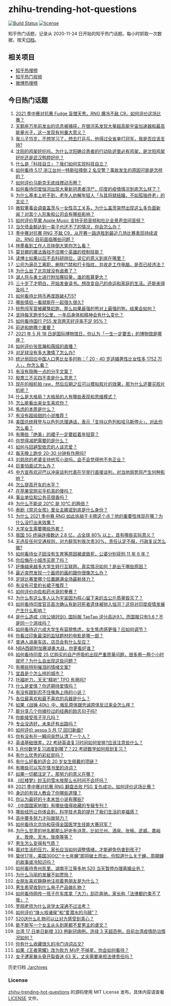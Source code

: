 # zhihu-trending-hot-questions

[![Build Status](https://github.com/justjavac/zhihu-trending-hot-questions/workflows/ci/badge.svg?branch=master)](https://github.com/justjavac/zhihu-trending-hot-questions/actions)
[![license](https://img.shields.io/github/license/justjavac/zhihu-trending-hot-questions)](https://github.com/justjavac/zhihu-trending-hot-questions/blob/master/LICENSE)

知乎热门话题，记录从 2020-11-24 日开始的知乎热门话题。每小时抓取一次数据，按天[归档](./archives)。

## 相关项目

- [知乎热搜榜](https://github.com/justjavac/zhihu-trending-top-search)
- [知乎热门视频](https://github.com/justjavac/zhihu-trending-hot-video)
- [微博热搜榜](https://github.com/justjavac/weibo-trending-hot-search)

## 今日热门话题

<!-- BEGIN -->
<!-- 最后更新时间 Tue May 18 2021 12:13:20 GMT+0800 (China Standard Time) -->

1. [2021 季中赛对抗赛 Fudge 盲僧天秀，RNG 爆冷不敌
   C9，如何评价这场比赛？](https://www.zhihu.com/question/460014492)
2. [天鹅座万年前发出的讯息被捕获，在银河系发现大量超高能宇宙加速器和最高能量光子，这一发现有何重大意义？](https://www.zhihu.com/question/459873347)
3. [我儿子15岁，不想学习了，想去打乒乓，他得过全省单打冠军，我是否应该支持?](https://www.zhihu.com/question/456960345)
4. [沈阳的鸡架好吃吗，为什么沈阳确诊患者的行动轨迹里必有鸡架，是沈阳鸡架好吃还是武汉鸭脖好吃？](https://www.zhihu.com/question/459920240)
5. [什么是「科技自立」？我们如何实现科技自立？](https://www.zhihu.com/question/458853728)
6. [如何看待 5.17 浙江台州一特斯拉撞倒 2
   名交警？事故发生的原因可能是怎样的？](https://www.zhihu.com/question/460003832)
7. [如何评价马斯克无底线搅动币圈？](https://www.zhihu.com/question/459379377)
8. [如何看待印度恒河出现大量新冠患者浮尸，印度的疫情情况到底怎么样了？](https://www.zhihu.com/question/459407486)
9. [为什么基本上听不到，老年人劝解年轻人「与其将就结婚，不如孤独终老」的言论？](https://www.zhihu.com/question/454631538)
10. [微软董事会调查盖茨与一女性员工关系，为什么盖茨突然出现这么多负面新闻？对其个人形象和公司会有哪些影响？](https://www.zhihu.com/question/459873120)
11. [如何评价苹果 Apple Music
    支持无损音频和杜比全景声空间音频？](https://www.zhihu.com/question/460019679)
12. [当欠债金额达到一辈子也还不了的情况，你会怎么办？](https://www.zhihu.com/question/458085883)
13. [季中赛对抗赛 RNG 不敌 C9，从开赛一路连胜到最近几场比赛表现持续波动，RNG
    目前面临哪些问题？](https://www.zhihu.com/question/460023244)
14. [林墨看到工作人员摔倒大笑你怎么看？](https://www.zhihu.com/question/459874652)
15. [莫甘娜的魔法盾挡不住哪个英雄的控制技能？](https://www.zhihu.com/question/459716131)
16. [读博士如果以后不去科研岗位，读它的意义到底在哪里？](https://www.zhihu.com/question/454944295)
17. [公司为逼员工离职，删除门禁和打卡指纹，并收走工作电脑，是否已经违法？](https://www.zhihu.com/question/458446577)
18. [为什么出了北京就没有卤煮了？](https://www.zhihu.com/question/64760707)
19. [湖人将与勇士进行附加赛较量，谁的胜算更大？](https://www.zhihu.com/question/459890298)
20. [三十岁了才明白，开始发奋读书。想改变自己的命运和家庭的生活。还能来得及吗？](https://www.zhihu.com/question/359652140)
21. [如何看待比特币再度跌破4万5?](https://www.zhihu.com/question/459874779)
22. [哪些情侣一看就能在一起很久很久?](https://www.zhihu.com/question/309398217)
23. [棕熊闯军营被藏獒赶跑，那么如果最强的熊对上最强的狗，结果会如何？](https://www.zhihu.com/question/459762593)
24. [坚持每天跑步5公里，一年后身体和精神会有什么变化？](https://www.zhihu.com/question/422797771)
25. [如何看待国行 PS5 发货两天好评率不足 95%？](https://www.zhihu.com/question/459814387)
26. [前途和她哪个重要？](https://www.zhihu.com/question/458900835)
27. [2021 年 5 月 18
    日是国际博物馆日，你认为「一生一定要去」的博物馆是哪座？](https://www.zhihu.com/question/459221242)
28. [如何评价张哲瀚和薇娅的直播？](https://www.zhihu.com/question/459460329)
29. [对足球没有多大激情了怎么办?](https://www.zhihu.com/question/459895693)
30. [统计局回应中国人口男比女多时称：「 20 - 40 岁适婚男性比女性多 1752
    万人」，你怎么看？](https://www.zhihu.com/question/459890468)
31. [有没有隐晦一点的分手文案？](https://www.zhihu.com/question/432396268)
32. [股票三不买四不卖是什么意思？](https://www.zhihu.com/question/453247969)
33. [现在的相机拍
    raw，然后后期之后可以模拟胶片的效果，那为什么还要买胶片机呢？](https://www.zhihu.com/question/459885275)
34. [什么是大格局？大格局的人有哪些表现和思维模式？](https://www.zhihu.com/question/288688040)
35. [怎么能看出来女生喜欢你？](https://www.zhihu.com/question/453143428)
36. [焦虑的本质是什么？](https://www.zhihu.com/question/320535511)
37. [有没有超级甜的小说推荐？](https://www.zhihu.com/question/453088396)
38. [美国总统拜登与以色列总理通话，表示「支持以色列和哈马斯停火」，对此你怎么看？](https://www.zhihu.com/question/460061637)
39. [有哪些「绝美」的裙子一定要趁着年轻穿？](https://www.zhihu.com/question/372236949)
40. [你觉得减肥需要的是什么？](https://www.zhihu.com/question/451656730)
41. [如何与回避型依恋的人谈恋爱？](https://www.zhihu.com/question/365598090)
42. [每天晚上跑步 20-30 分钟有作用吗?](https://www.zhihu.com/question/435607815)
43. [刘慈欣的老婆支持他写小说吗，会不会觉得他不务正业？](https://www.zhihu.com/question/331517225)
44. [巨害怕面试怎么办？](https://www.zhihu.com/question/451100355)
45. [中方宣布欢迎巴以冲突谈判代表在华举行直接谈判，对当地局势将产生何种影响？](https://www.zhihu.com/question/459778849)
46. [怎么提高开车的水平？](https://www.zhihu.com/question/455130091)
47. [在苹果官网买手机真的傻吗？](https://www.zhihu.com/question/447287590)
48. [事业单位和公务员很香吗？](https://www.zhihu.com/question/458608927)
49. [为什么不能说 20℃ 是 10℃ 的两倍？](https://www.zhihu.com/question/25112140)
50. [泰剧《禁忌女孩》里女主娜诺到底是什么身份？](https://www.zhihu.com/question/407927126)
51. [为什么 2021 季中赛 RNG
    如此执拗于卡牌这个点？他的重要性体现在哪？为什么没打出来效果？](https://www.zhihu.com/question/460023815)
52. [大学女生需要哪些外套？](https://www.zhihu.com/question/293964461)
53. [我国 5G 终端连接数达 2.8 亿，占全球 80%
    以上，具有哪些实际意义？](https://www.zhihu.com/question/459871336)
54. [无违反任何交通规则，对方醉驾判我次责30%，责任认定不服，行政复议怎么做?](https://www.zhihu.com/question/456577306)
55. [如何看待女子因没有生育等原因被虐致死，公婆分别获刑 11 年 6
    年？](https://www.zhihu.com/question/459407583)
56. [你后悔在小城市买房了吗？](https://www.zhihu.com/question/449925888)
57. [好像越来越多大学生转行互联网，真实情况如何？是出于哪些原因？](https://www.zhihu.com/question/459260995)
58. [最近突然发现一个画师的画的跟你很像怎么办？](https://www.zhihu.com/question/458314529)
59. [足球比赛里哪个位置踢满全场最耗体力？](https://www.zhihu.com/question/453006393)
60. [有没有可爱的长裙子推荐？](https://www.zhihu.com/question/446771263)
61. [如何评价向佐和药水哥的拳赛？](https://www.zhihu.com/question/459765039)
62. [为什么有这么多人认为宇宙因为程心留下来的五公斤质量毁灭了？](https://www.zhihu.com/question/459631568)
63. [如何看待印度官员首次确认有新冠死者遗体被抛入恒河？这将对印度疫情发展产生什么影响？](https://www.zhihu.com/question/459878844)
64. [是什么造成《坎公骑冠剑》国际服 TapTap
    评分高达9.1，而国服只有5.6？不是同一个游戏吗？](https://www.zhihu.com/question/457083092)
65. [如何看待近六成大学生有容貌焦虑，女生焦虑感更强？应如何调节？](https://www.zhihu.com/question/446241093)
66. [你看过印象最深的监狱题材的电影是哪一部？](https://www.zhihu.com/question/429886512)
67. [普通人进豪车店，店员会有什么反应？](https://www.zhihu.com/question/40852072)
68. [NBA西部附加赛湖勇大战，你更看好谁？](https://www.zhihu.com/question/459872947)
69. [如何看待印度 25
    亿购买的自产呼吸机出现严重质量问题，很多用一两个小时就坏？为什么会出现这些问题？](https://www.zhihu.com/question/459351191)
70. [有哪些特别催泪的情绪文案?](https://www.zhihu.com/question/452940386)
71. [宜昌是个怎么样的城市？](https://www.zhihu.com/question/21612230)
72. [托福听力，天天“精听” TPO 有用吗?](https://www.zhihu.com/question/352329685)
73. [什么是爱情？你还期待爱情吗？](https://www.zhihu.com/question/314617726)
74. [有没有甜到忍不住嘴角上扬的小说？](https://www.zhihu.com/question/446148942)
75. [各位最喜欢和最不喜欢的兵器是什么？](https://www.zhihu.com/question/457633132)
76. [如果《战锤 40k》中，叛乱原体跟忠诚原体反过来会怎么样？](https://www.zhihu.com/question/457909327)
77. [能分享几个你摘抄过的经典的励志句子吗?](https://www.zhihu.com/question/457220851)
78. [你能接受孩子平凡吗？](https://www.zhihu.com/question/455639319)
79. [专业没选好，未来还有出路吗？](https://www.zhihu.com/question/459772501)
80. [如何评价 aespa 5 月 17 回归新曲?](https://www.zhihu.com/question/459951978)
81. [你有没有在一瞬间突然认清了一个人？](https://www.zhihu.com/question/322856732)
82. [英语基础很差，22 考研英语复习时间如何安排?应该注意些什么？](https://www.zhihu.com/question/459020830)
83. [5 月份数学复习进度到哪了？22 考研数学如何规划复习？](https://www.zhihu.com/question/458846422)
84. [有什么优秀的彩虹屁吗？](https://www.zhihu.com/question/313455842)
85. [有什么好看的适合 20 岁女生佩戴的项链？](https://www.zhihu.com/question/38031736)
86. [有哪些可以写在情书里的诗词？](https://www.zhihu.com/question/455186664)
87. [如果一切都注定了，那努力的意义在哪？](https://www.zhihu.com/question/458786911)
88. [《红楼梦》妙玉的雪水放那么长时间不会坏吗？](https://www.zhihu.com/question/459604175)
89. [2021 季中赛对抗赛 RNG 翻盘击败 PSG
    复仇成功，如何评价这场比赛？](https://www.zhihu.com/question/459980638)
90. [身边的有钱人教会了你哪些道理？](https://www.zhihu.com/question/430653175)
91. [你认为最好的十本末世小说有哪些?](https://www.zhihu.com/question/403545900)
92. [《中国国家地理》有哪些值得收藏的专辑专刊？](https://www.zhihu.com/question/36595394)
93. [哪些经历让你体会到，科学技术真的提升了我们生活的幸福感？](https://www.zhihu.com/question/459895565)
94. [高中要多努力才叫做努力？](https://www.zhihu.com/question/60440328)
95. [如何看待北京协和获得全国医学生技能大赛冠军？](https://www.zhihu.com/question/459799913)
96. [为什么甘肃的地名都那么好听有诗意，比如兰州、酒泉、张掖、武威、嘉峪关、敦煌、天水、陇南等等？](https://www.zhihu.com/question/343852891)
97. [男生怎么变得有气质？](https://www.zhihu.com/question/29569463)
98. [面对生活的压力，家长应当如何调整情绪，才能避免伤害到孩子?](https://www.zhihu.com/question/459318854)
99. [蛰伏17年，美国300亿“十七年蝉”即将破土而出，你知道什么关于蝉、周期蝉的故事或冷知识吗？](https://www.zhihu.com/question/459355817)
100. [如何看待贵州凯里、湖南平江等多地 520
     当天暂停办理离婚业务？](https://www.zhihu.com/question/459749764)
101. [为什么马丽的发展不如贾玲？](https://www.zhihu.com/question/459059707)
102. [女朋友喜欢静静地注视着男朋友是为什么？](https://www.zhihu.com/question/309919749)
103. [男生希望收到什么电子产品做礼物？](https://www.zhihu.com/question/59448723)
104. [如何看待网传一孩子在车库拿「大刀」刮花奔驰，家长称「法律都约束不了我」？](https://www.zhihu.com/question/459405484)
105. [罗翔老师为什么说学太深通不过法考？](https://www.zhihu.com/question/453113816)
106. [如何评价“烽火戏诸侯”和“爱潜水的乌贼”？](https://www.zhihu.com/question/450823839)
107. [520送什么礼物可以让对方感受到真心？](https://www.zhihu.com/question/323398197)
108. [能不能写一个女主从头到尾都不爱男主的虐文？](https://www.zhihu.com/question/386594644)
109. [台湾 17 日单日新增 333 例新冠病例，连续 3
     天超百例，目前台湾疫情防治情况如何？](https://www.zhihu.com/question/459921281)
110. [你有什么收藏很久的冷门诗词古文?](https://www.zhihu.com/question/446560681)
111. [如果《王者荣耀》改为败方 MVP 不掉星，你会如何看待？](https://www.zhihu.com/question/392122091)
112. [女子遭家暴头骨开裂昏迷 63 天，丈夫需要承担法律责任吗？](https://www.zhihu.com/question/459872746)

<!-- END -->

历史归档 [./archives](./archives)

### License

[zhihu-trending-hot-questions](https://github.com/justjavac/zhihu-trending-hot-questions)
的源码使用 MIT License 发布。具体内容请查看 [LICENSE](./LICENSE) 文件。
